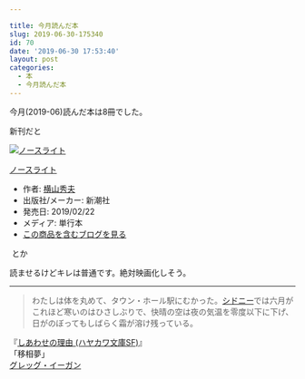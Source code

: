```yaml
---

title: 今月読んだ本
slug: 2019-06-30-175340
id: 70
date: '2019-06-30 17:53:40'
layout: post
categories:
  - 本
  - 今月読んだ本
---
```


今月(2019-06)読んだ本は8冊でした。

新刊だと



[![ノースライト](https://images-fe.ssl-images-amazon.com/images/I/51ZMZdSCSdL._SL160_.jpg "ノースライト")](http://www.amazon.co.jp/exec/obidos/ASIN/4104654027/hatena-blog-22/)



[ノースライト](http://www.amazon.co.jp/exec/obidos/ASIN/4104654027/hatena-blog-22/)

*   作者: [横山秀夫](http://d.hatena.ne.jp/keyword/%B2%A3%BB%B3%BD%A8%C9%D7)
*   出版社/メーカー: 新潮社
*   発売日: 2019/02/22
*   メディア: 単行本
*   [この商品を含むブログを見る](http://d.hatena.ne.jp/asin/4104654027/hatena-blog-22)







 とか

読ませるけどキレは普通です。絶対映画化しそう。

* * *

> わたしは体を丸めて、タウン・ホール駅にむかった。[シドニー](http://d.hatena.ne.jp/keyword/%A5%B7%A5%C9%A5%CB%A1%BC)では六月がこれほど寒いのはひさしぶりで、快晴の空は夜の気温を零度以下に下げ、日がのぼってもしばらく霜が溶け残っている。

『[しあわせの理由 (ハヤカワ文庫SF)](https://amzn.to/2JiNgkV)』  
「移相夢」  
[グレッグ・イーガン](http://d.hatena.ne.jp/keyword/%A5%B0%A5%EC%A5%C3%A5%B0%A1%A6%A5%A4%A1%BC%A5%AC%A5%F3)